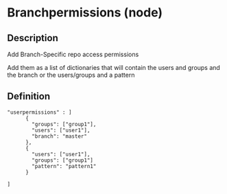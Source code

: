 # Branchpermissions (node)

## Description
Add Branch-Specific repo access permissions

Add them as a list of dictionaries that will contain
the users and groups and the branch or the users/groups and a pattern

## Definition 

```
"userpermissions" : ]
      {
        "groups": ["group1"],
        "users": ["user1"],
        "branch": "master"
      },
      {
        "users": ["user1"],
        "groups": ["group1"]
        "pattern": "pattern1"
      }

]
```